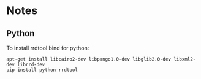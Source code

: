 Notes
=====

Python
------

To install rrdtool bind for python:

    apt-get install libcairo2-dev libpango1.0-dev libglib2.0-dev libxml2-dev librrd-dev
    pip install python-rrdtool


